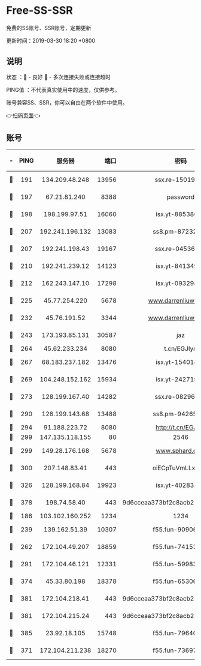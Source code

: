 # Free-SS-SSR

免费的SS账号、SSR账号，定期更新

更新时间：2019-03-30 18:20 +0800

## 说明

状态     ：🙂 - 良好 🙁 - 多次连接失败或连接超时

PING值   ：不代表真实使用中的速度，仅供参考。

账号兼容SS、SSR，你可以自由在两个软件中使用。

👉[扫码页面](https://liesauer.github.io/Free-SS-SSR/)👈

## 账号

|-|PING|服务器|端口|密码|加密方式|区域|
|:----:|:----:|:-----:|-----:|:----:|:----:|:----:|
|🙂|191|134.209.48.248|13956|ssx.re-15019665|aes-256-cfb|US|
|🙂|197|67.21.81.240|8388|password|aes-256-cfb|US|
|🙂|198|198.199.97.51|16060|isx.yt-88538698|aes-256-cfb|US|
|🙂|207|192.241.196.132|13083|ss8.pm-87232244|aes-256-cfb|US|
|🙂|207|192.241.198.43|19167|ssx.re-04536960|aes-256-cfb|US|
|🙂|210|192.241.239.12|14123|isx.yt-84134989|aes-256-cfb|US|
|🙂|212|162.243.147.10|17298|isx.yt-09329886|aes-256-cfb|US|
|🙂|225|45.77.254.220|5678|www.darrenliuwei.com|aes-256-cfb|SG|
|🙂|232|45.76.191.52|3344|www.darrenliuwei.com|aes-256-cfb|JP|
|🙂|243|173.193.85.131|30587|jaz|aes-256-cfb|US|
|🙂|264|45.62.233.234|8080|t.cn/EGJIyrl|rc4-md5|CA|
|🙂|267|68.183.237.182|13476|isx.yt-15401428|aes-256-cfb|SG|
|🙂|269|104.248.152.162|15934|isx.yt-24271978|aes-256-cfb|SG|
|🙂|273|128.199.167.40|14282|ssx.re-08296146|aes-256-cfb|SG|
|🙂|290|128.199.143.68|13488|ss8.pm-94265136|aes-256-cfb|SG|
|🙂|294|91.188.223.72|8080|http://t.cn/EGJIyrl|rc4-md5|RU|
|🙂|299|147.135.118.155|80|2546|chacha20|US|
|🙂|299|149.28.176.168|5678|www.sphard.com|aes-256-cfb|AU|
|🙂|300|207.148.83.41|443|oiECpTuVmLLxk4Ts|aes-256-cfb|AU|
|🙂|326|128.199.168.84|19923|isx.yt-40283150|aes-256-cfb|SG|
|🙂|378|198.74.58.40|443|9d6cceaa373bf2c8acb22e60b6a58be6|aes-256-cfb|US|
|🙂|186|103.102.160.252|1234|1234|rc4-md5|JP|
|🙂|239|139.162.51.39|10307|f55.fun-90906199|aes-256-cfb|SG|
|🙂|262|172.104.49.207|18859|f55.fun-74153575|aes-256-cfb|SG|
|🙂|291|172.104.46.121|12331|f55.fun-59983873|aes-256-cfb|SG|
|🙂|374|45.33.80.198|18378|f55.fun-65306574|aes-256-cfb|US|
|🙂|381|172.104.218.41|443|9d6cceaa373bf2c8acb22e60b6a58be6|aes-256-cfb|US|
|🙂|381|172.104.215.24|443|9d6cceaa373bf2c8acb22e60b6a58be6|aes-256-cfb|US|
|🙂|385|23.92.18.105|15748|f55.fun-79640206|aes-256-cfb|US|
|🙁|371|172.104.211.238|18270|f55.fun-73697687|aes-256-cfb|US|
